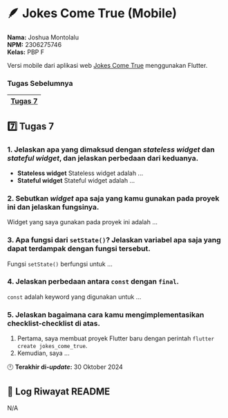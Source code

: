 # 🪶 Jokes Come True (Mobile)
**Nama:**   Joshua Montolalu<br>
**NPM:**    2306275746<br>
**Kelas:**  PBP F<br>

Versi mobile dari aplikasi web [Jokes Come True](https://github.com/HamletJr/jokes-come-true) menggunakan Flutter.

### Tugas Sebelumnya
| [Tugas 7](#7️⃣-tugas-7) |
| - |

## 7️⃣ Tugas 7
### 1. Jelaskan apa yang dimaksud dengan *stateless widget* dan *stateful widget*, dan jelaskan perbedaan dari keduanya.
- **Stateless widget**
Stateless widget adalah ...
- **Stateful widget**
Stateful widget adalah ...

### 2. Sebutkan *widget* apa saja yang kamu gunakan pada proyek ini dan jelaskan fungsinya.
Widget yang saya gunakan pada proyek ini adalah ...

### 3. Apa fungsi dari `setState()`? Jelaskan variabel apa saja yang dapat terdampak dengan fungsi tersebut.
Fungsi `setState()` berfungsi untuk ...

### 4. Jelaskan perbedaan antara `const` dengan `final`.
`const` adalah keyword yang digunakan untuk ...

### 5. Jelaskan bagaimana cara kamu mengimplementasikan checklist-checklist di atas.
1. Pertama, saya membuat proyek Flutter baru dengan perintah `flutter create jokes_come_true`.
2. Kemudian, saya ...

🕛 **Terakhir di-*update*:** 30 Oktober 2024

## 📜 Log Riwayat README
N/A
<!--
<details>
<summary><b>Judul</b></summary>
</details>
-->